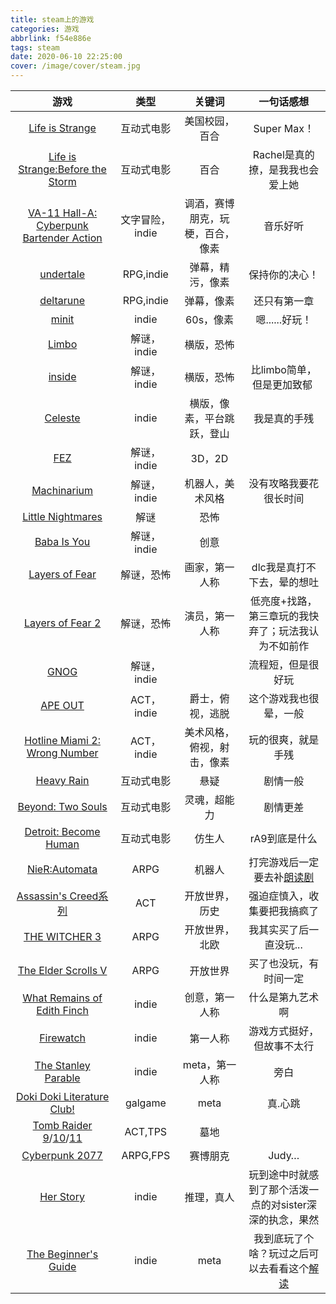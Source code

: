 ```yaml
---
title: steam上的游戏
categories: 游戏
abbrlink: f54e886e
tags: steam
date: 2020-06-10 22:25:00
cover: /image/cover/steam.jpg
---
```


游戏|类型|关键词|一句话感想
:-:|:-:|:-:|:-:
[Life is Strange](https://store.steampowered.com/sub/56692/)|互动式电影|美国校园，百合|Super Max！
[Life is Strange:Before the Storm](https://store.steampowered.com/bundle/4418/Life_is_Strange_Before_the_Storm_Deluxe_Edition/)|互动式电影|百合|Rachel是真的撩，是我我也会爱上她
[VA-11 Hall-A: Cyberpunk Bartender Action](https://store.steampowered.com/app/447530/VA11_HallA_Cyberpunk_Bartender_Action/)|文字冒险，indie|调酒，赛博朋克，玩梗，百合，像素|音乐好听
[undertale](https://store.steampowered.com/app/391540/Undertale/)|RPG,indie|弹幕，精污，像素|保持你的决心！
[deltarune](https://www.deltarune.com/)|RPG,indie|弹幕，像素|还只有第一章
[minit](https://store.steampowered.com/app/609490/Minit/)|indie|60s，像素|嗯......好玩！
[Limbo](https://store.steampowered.com/app/48000/LIMBO/)|解谜，indie|横版，恐怖|
[inside](https://store.steampowered.com/app/304430/INSIDE/)|解谜，indie|横版，恐怖|比limbo简单，但是更加致郁 ​​​​
[Celeste](https://store.steampowered.com/app/504230/Celeste/)|indie|横版，像素，平台跳跃，登山|我是真的手残
[FEZ](https://store.steampowered.com/app/224760/FEZ/)|解谜，indie|3D，2D|
[Machinarium](https://store.steampowered.com/app/40700/_Machinarium/)|解谜，indie|机器人，美术风格|没有攻略我要花很长时间
[Little Nightmares](https://store.steampowered.com/app/424840/Little_Nightmares/)|解谜|恐怖|
[Baba Is You](https://store.steampowered.com/app/736260/Baba_Is_You/)|解谜，indie|创意|
[Layers of Fear](https://store.steampowered.com/app/391720/Layers_of_Fear/)|解谜，恐怖|画家，第一人称|dlc我是真打不下去，晕的想吐
[Layers of Fear 2](https://store.steampowered.com/app/1029890/Layers_of_Fear_2)|解谜，恐怖|演员，第一人称|低亮度+找路，第三章玩的我快弃了；玩法我认为不如前作
[GNOG](https://store.steampowered.com/app/290510/GNOG/)|解谜，indie||流程短，但是很好玩
[APE OUT](https://store.steampowered.com/app/447150/APE_OUT/)|ACT，indie|爵士，俯视，逃脱|这个游戏我也很晕，一般
[Hotline Miami 2: Wrong Number](https://store.steampowered.com/app/274170/Hotline_Miami_2_Wrong_Number/)|ACT，indie|美术风格，俯视，射击，像素|玩的很爽，就是手残
[Heavy Rain](https://store.steampowered.com/app/960910/Heavy_Rain/)|互动式电影|悬疑|剧情一般
[Beyond: Two Souls](https://store.steampowered.com/app/960990/Beyond_Two_Souls/)|互动式电影|灵魂，超能力|剧情更差
[Detroit: Become Human](https://store.steampowered.com/app/1222140/Detroit_Become_Human/)|互动式电影|仿生人|rA9到底是什么
[NieR:Automata](https://store.steampowered.com/app/524220/NieRAutomata/)|ARPG|机器人|打完游戏后一定要去补[朗读剧](https://www.bilibili.com/video/BV1MW411g72E?from=search&seid=770059017042051559)
[Assassin's Creed系列](https://store.steampowered.com/franchise/AC)|ACT|开放世界，历史|强迫症慎入，收集要把我搞疯了
[THE WITCHER 3](https://store.steampowered.com/sub/124923/)|ARPG|开放世界，北欧|我其实买了后一直没玩...
[The Elder Scrolls V](https://store.steampowered.com/app/489830/The_Elder_Scrolls_V_Skyrim_Special_Edition/)|ARPG|开放世界|买了也没玩，有时间一定
[What Remains of Edith Finch](https://store.steampowered.com/app/501300/What_Remains_of_Edith_Finch/?l=schinese&curator_clanid=29227165)|indie|创意，第一人称|什么是第九艺术啊
[Firewatch](https://store.steampowered.com/app/383870/Firewatch/?l=schinese)|indie|第一人称|游戏方式挺好，但故事不太行
[The Stanley Parable](https://store.steampowered.com/app/221910/The_Stanley_Parable/?l=schinese)|indie|meta，第一人称|旁白
[Doki Doki Literature Club!](https://store.steampowered.com/app/698780/Doki_Doki_Literature_Club/)|galgame|meta|真.心跳
[Tomb Raider 9](https://store.steampowered.com/app/203160/Tomb_Raider/)/[10](https://store.steampowered.com/app/391220/Rise_of_the_Tomb_Raider/)/[11](https://store.steampowered.com/app/750920/Shadow_of_the_Tomb_Raider_Definitive_Edition/)|ACT,TPS|墓地
[Cyberpunk 2077](https://store.steampowered.com/app/1091500/_2077/)|ARPG,FPS|赛博朋克|Judy…
[Her Story](https://store.steampowered.com/app/368370/Her_Story/)|indie|推理，真人|玩到途中时就感到了那个活泼一点的对sister深深的执念，果然
[The Beginner's Guide](https://store.steampowered.com/app/303210/The_Beginners_Guide/)|indie|meta|我到底玩了个啥？玩过之后可以去看看这个[解读](https://www.bilibili.com/video/BV1Tx411h7hS?from=search&seid=2684904862506096886)

